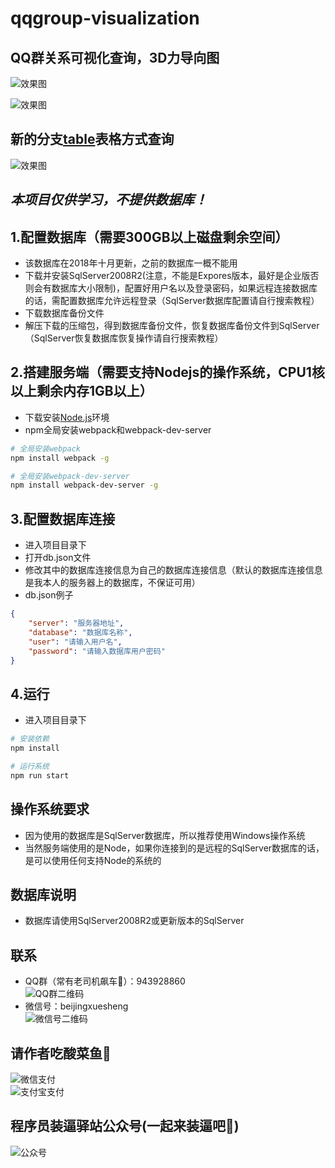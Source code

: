 # qqgroup-visualization

## QQ群关系可视化查询，3D力导向图
![效果图](https://github.com/gstok/qqgroup-visualization/blob/master/img/1.jpg)

![效果图](https://github.com/gstok/qqgroup-visualization/blob/master/img/2.jpg)

## 新的分支[table](https://github.com/gstok/qqgroup-visualization/tree/table)表格方式查询

![效果图](https://github.com/gstok/qqgroup-visualization/blob/master/img/t1.jpg)

## *本项目仅供学习，不提供数据库！*

## 1.配置数据库（需要300GB以上磁盘剩余空间）
+ 该数据库在2018年十月更新，之前的数据库一概不能用
+ 下载并安装SqlServer2008R2(注意，不能是Expores版本，最好是企业版否则会有数据库大小限制)，配置好用户名以及登录密码，如果远程连接数据库的话，需配置数据库允许远程登录（SqlServer数据库配置请自行搜索教程）
+ 下载数据库备份文件
+ 解压下载的压缩包，得到数据库备份文件，恢复数据库备份文件到SqlServer（SqlServer恢复数据库恢复操作请自行搜索教程）

## 2.搭建服务端（需要支持Nodejs的操作系统，CPU1核以上剩余内存1GB以上）
+ 下载安装[Node.js](https://nodejs.org/en/)环境
+ npm全局安装webpack和webpack-dev-server
``` bash
# 全局安装webpack
npm install webpack -g

# 全局安装webpack-dev-server
npm install webpack-dev-server -g
```
## 3.配置数据库连接
+ 进入项目目录下
+ 打开db.json文件
+ 修改其中的数据库连接信息为自己的数据库连接信息（默认的数据库连接信息是我本人的服务器上的数据库，不保证可用）
+ db.json例子
``` json
{
    "server": "服务器地址",
    "database": "数据库名称",
    "user": "请输入用户名",
    "password": "请输入数据库用户密码"
}
```

## 4.运行
+ 进入项目目录下
``` bash
# 安装依赖
npm install

# 运行系统
npm run start
```

## 操作系统要求
+ 因为使用的数据库是SqlServer数据库，所以推荐使用Windows操作系统
+ 当然服务端使用的是Node，如果你连接到的是远程的SqlServer数据库的话，是可以使用任何支持Node的系统的

## 数据库说明
+ 数据库请使用SqlServer2008R2或更新版本的SqlServer
        
## 联系
+ QQ群（常有老司机飙车🚕）：943928860  
![QQ群二维码](https://github.com/gstok/qqgroup-visualization/blob/master/img/groupQRCode.jpg)  
+ 微信号：beijingxuesheng  
![微信号二维码](https://github.com/gstok/qqgroup-visualization/blob/master/img/myWeChatQRCode.jpeg)  

## 请作者吃酸菜鱼🍲
![微信支付](https://github.com/gstok/qqgroup-visualization/blob/master/img/wechatQRCode.png)  
![支付宝支付](https://github.com/gstok/qqgroup-visualization/blob/master/img/alipayQRCode.jpg)  

## 程序员装逼驿站公众号(一起来装逼吧🌚)
![公众号](https://github.com/gstok/qqgroup-visualization/blob/master/img/gzhQRCode.jpg) 


